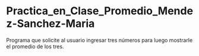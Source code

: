 # Practica_en_Clase_Promedio_Mendez-Sanchez-Maria
Programa que solicite al usuario ingresar tres números para luego mostrarle el promedio de los tres.

